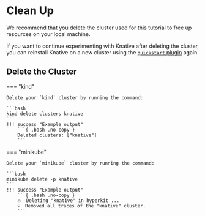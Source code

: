 # Clean Up

We recommend that you delete the cluster used for this tutorial to free up resources
on your local machine.

If you want to continue experimenting with Knative after deleting the cluster,
you can reinstall Knative on a new cluster using the [`quickstart` plugin](quickstart-install.md) again.

## Delete the Cluster

=== "kind"

    Delete your `kind` cluster by running the command:

    ```bash
    kind delete clusters knative
    ```
    !!! success "Example output"
        ```{ .bash .no-copy }
        Deleted clusters: ["knative"]
        ```

=== "minikube"

    Delete your `minikube` cluster by running the command:

    ```bash
    minikube delete -p knative
    ```
    !!! success "Example output"
        ```{ .bash .no-copy }
        🔥  Deleting "knative" in hyperkit ...
        💀  Removed all traces of the "knative" cluster.
        ```
